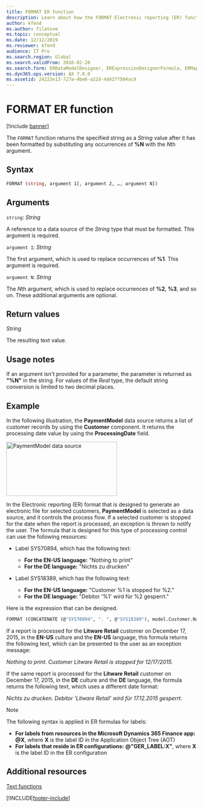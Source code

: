 ```yaml
---
title: FORMAT ER function
description: Learn about how the FORMAT Electronic reporting (ER) function is used, including syntax strings, arguments, return values, usage notes, and examples.
author: kfend
ms.author: filatovm
ms.topic: conceptual
ms.date: 12/12/2019
ms.reviewer: kfend
audience: IT Pro
ms.search.region: Global
ms.search.validFrom: 2016-02-28
ms.search.form: ERDataModelDesigner, ERExpressionDesignerFormula, ERMappedFormatDesigner, ERModelMappingDesigner
ms.dyn365.ops.version: AX 7.0.0
ms.assetid: 24223e13-727a-4be6-a22d-4d427f504ac9
---
```


# FORMAT ER function

[!include [banner](../includes/banner.md)]

The `FORMAT` function returns the specified string as a *String* value after it has been formatted by substituting any occurrences of **%N** with the *N*th argument.

## Syntax

```vb
FORMAT (string, argument 1[, argument 2, …, argument N])
```

## Arguments

`string`: *String*

A reference to a data source of the *String* type that must be formatted. This argument is required.

`argument 1`: *String*

The first argument, which is used to replace occurrences of **%1**. This argument is required.

`argument N`: *String*

The *N*th argument, which is used to replace occurrences of **%2**, **%3**, and so on. These additional arguments are optional.

## Return values

*String*

The resulting text value.

## Usage notes

If an argument isn't provided for a parameter, the parameter is returned as **"%N"** in the string. For values of the *Real* type, the default string conversion is limited to two decimal places.

## Example

In the following illustration, the **PaymentModel** data source returns a list of customer records by using the **Customer** component. It returns the processing date value by using the **ProcessingDate** field.

<a href="./media/picture-format-datasource.jpg"><img src="./media/picture-format-datasource.jpg" alt="PaymentModel data source" class="alignnone wp-image-290751 size-full" width="293" height="143" /></a>

In the Electronic reporting (ER) format that is designed to generate an electronic file for selected customers, **PaymentModel** is selected as a data source, and it controls the process flow. If a selected customer is stopped for the date when the report is processed, an exception is thrown to notify the user. The formula that is designed for this type of processing control can use the following resources:

- Label SYS70894, which has the following text:

    - **For the EN-US language:** "Nothing to print"
    - **For the DE language:** "Nichts zu drucken"

- Label SYS18389, which has the following text:

    - **For the EN-US language:** "Customer %1 is stopped for %2."
    - **For the DE language:** "Debitor '%1' wird für %2 gesperrt."

Here is the expression that can be designed.

```vb
FORMAT (CONCATENATE (@"SYS70894", ". ", @"SYS18389"), model.Customer.Name, DATETIMEFORMAT (model.ProcessingDate, "d"))
```

If a report is processed for the **Litware Retail** customer on December 17, 2015, in the **EN-US** culture and the **EN-US** language, this formula returns the following text, which can be presented to the user as an exception message:

*Nothing to print. Customer Litware Retail is stopped for 12/17/2015.*

If the same report is processed for the **Litware Retail** customer on December 17, 2015, in the **DE** culture and the **DE** language, the formula returns the following text, which uses a different date format:

*Nichts zu drucken. Debitor 'Litware Retail' wird für 17.12.2015 gesperrt.*

>[!NOTE]
> The following syntax is applied in ER formulas for labels:
>
> - **For labels from resources in the Microsoft Dynamics 365 Finance app:** **\@X**, where **X** is the label ID in the Application Object Tree (AOT)
> - **For labels that reside in ER configurations:** **@"GER_LABEL:X"**, where **X** is the label ID in the ER configuration

## Additional resources

[Text functions](er-functions-category-text.md)


[!INCLUDE[footer-include](../../../includes/footer-banner.md)]
